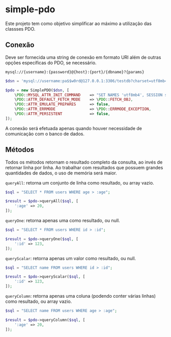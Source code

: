 # simple-pdo

Este projeto tem como objetivo simplificar ao máximo a utilização das classses PDO.

## Conexão

Deve ser fornecida uma string de conexão em formato URI além de outras opções específicas do PDO, se necessário.

`mysql://{username}:{password}@{host}:{port}/{dbname}?{params}`

```php
$dsn = 'mysql://username:pa$$w0rd@127.0.0.1:3306/testdb?charset=utf8mb4';

$pdo = new SimplePDO($dsn, [
    \PDO::MYSQL_ATTR_INIT_COMMAND    => "SET NAMES 'utf8mb4', SESSION sql_mode = 'TRADITIONAL'",
    \PDO::ATTR_DEFAULT_FETCH_MODE    => \PDO::FETCH_OBJ,
    \PDO::ATTR_EMULATE_PREPARES      => false,
    \PDO::ATTR_ERRMODE               => \PDO::ERRMODE_EXCEPTION,
    \PDO::ATTR_PERSISTENT            => false,
]);
```

A conexão será efetuada apenas quando houver necessidade de comunicação com o banco de dados.

## Métodos

Todos os métodos retornam o resultado completo da consulta, ao invés de retornar linha por linha. Ao trabalhar com resultados que possuem grandes quantidades de dados, o uso de memória será maior.

`queryAll`: retorna um conjunto de linha como resultado, ou array vazio.

```php
$sql = "SELECT * FROM users WHERE age > :age";

$result = $pdo->queryAll($sql, [
    ':age' => 20,
]);
```

`queryOne`: retorna apenas uma como resultado, ou null.

```php
$sql = "SELECT * FROM users WHERE id > :id";

$result = $pdo->queryOne($sql, [
    ':id' => 123,
]);
```

`queryScalar`: retorna apenas um valor como resultado, ou null.

```php
$sql = "SELECT name FROM users WHERE id > :id";

$result = $pdo->queryScalar($sql, [
    ':id' => 123,
]);
```

`queryColumn`: retorna apenas uma coluna (podendo conter várias linhas) como resultado, ou array vazio.

```php
$sql = "SELECT name FROM users WHERE age > :age";

$result = $pdo->queryColumn($sql, [
    ':age' => 20,
]);
```
